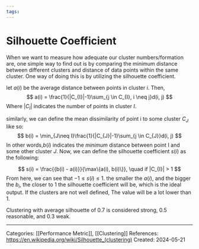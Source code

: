 ```yaml
---
tags:
---
```

# Silhouette Coefficient
When we want to measure how adequate our cluster numbers/formation are, one simple way to find out is by comparing the minimum distance between different clusters and distance of data points within the same cluster. One way of doing this is by utilizing the silhouette coefficient.

let $a(i)$ be the average distance between points in cluster $i$. Then,
$$
a(i) = \frac{1}{|C_{I}|-1}\sum_{j \in C_{I}, i \neq j}d(i, j)
$$
Where $|C_{I}|$ indicates the number of points in cluster $I$.

similarly, we can define the mean dissimilarity of point i to some cluster $C_{J}$ like so:
$$
b(i) = \min_{J\neq I}\frac{1}{|C_{J}|-1}\sum_{j \in C_{J}}d(i, j)
$$
In other words,$b(i)$ indicates the _minimum_ distance between point I and some other cluster $J$. Now, we can define the silhouette coefficient $s(i)$ as the following:

$$
s(i) = \frac{{b(i) - a(i)}}{\max\{a(i), b(i)\}}, \quad if |C_{I}| > 1
$$
From here, we can see that $-1\leq s(i)\leq1$. the smaller the $a(i)$, and the bigger the $b_{i}$, the closer to 1 the silhouette coefficient will be, which is the ideal output. If the clusters are not well defined, The value will be a lot lower than 1.

Clustering with average silhouette of 0.7 is considered strong, 0.5 reasonable, and 0.3 weak.


---
Categories: [[Performance Metric]], [[Clustering]]
References:
https://en.wikipedia.org/wiki/Silhouette_(clustering)
Created: 2024-05-21
